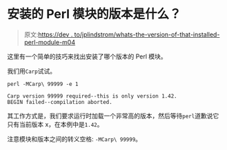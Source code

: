 # 安装的 Perl 模块的版本是什么？

> 原文:[https://dev . to/jplindstrom/whats-the-version-of-that-installed-perl-module-m04](https://dev.to/jplindstrom/whats-the-version-of-that-installed-perl-module-m04)

这里有一个简单的技巧来找出安装了哪个版本的 Perl 模块。

我们用`Carp`试试。

```
perl -MCarp\ 99999 -e 1

Carp version 99999 required--this is only version 1.42.
BEGIN failed--compilation aborted. 
```

其工作方式是，我们要求运行时加载一个非常高的版本，然后等待`perl`道歉说它只有当前版本 x，在本例中是`1.42`。

注意模块和版本之间的转义空格:
`-MCarp\ 99999`。